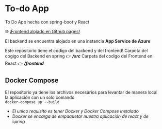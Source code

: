 # To-do App
To Do App hecha con spring-boot y React

🌐 [¡Frontend alojado en Github pages!](https://astriktorres.github.io/todo-app/)

El backend se encuentra alojado en una instancia **App Service de Azure**

Este repositorio tiene el codigo del backend y del frontend!
Carpeta del cogigo del Backend en spring 👉 ***/src***
Carpeta del codigo del Frontend en React 👉 ***/frontend***

## Docker Compose
El repositorio ya tiene los archivos necesarios para levantar de manera local la aplicación con un solo comando  
`docker-compose up --build`

- *El unico requisito es tener Docker y Docker Compose instalado*
- *Docker se encarga de empaquetar nuestra aplicación de react y de spring*
